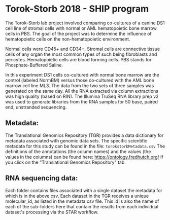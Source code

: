 # Torok-Storb 2018 - SHIP program

The Torok-Storb lab project involved comparing co-cultures of a canine DS1 cell line of stromal cells with normal or AML hematopoietic bone marrow cells in PBS. The goal of the project was to determine the influence of hematopoietic cells on the non-hematopoietic environment.

Normal cells were CD45+ and CD34+. Stromal cells are connective tissue cells of any organ the most common types of such being fibroblasts and pericytes. Hematopoietic cells are blood forming cells. PBS stands for Phosphate-Buffered Saline.

In this experiment DS1 cells co-cultured with normal bone marrow are the control (labeled NormBM) versus those co-cultured with the AML bone marrow cell line ML3.  The data from the two sets of three samples was generated on the same day. All the RNA extracted via column extractions was high quality (based on RIN). The Illumina TruSeq RNA library prep v2 was used to generate libraries from the RNA samples for 50 base, paired end, unstranded sequencing.

## Metadata:
The Translational Genomics Repository (TGR) provides a data dictionary for metadata associated with genomic data sets. The specific scientific metadata for this study can be found in the file: `torokstorbMetadata.csv`
The definitions of the annotations (the column names) and the values (the values in the columns) can be found here: https://ontology.fredhutch.org/ if you click on the "Translational Genomics Repository" tab.


## RNA sequencing data:
Each folder contains files associated with a single dataset the metadata for which is in the above csv. Each dataset in the TGR receives a unique molecular_id, as listed in the metadata csv file. This id is also the name of each of the sub-folders here that contain the results from each individual dataset's processing via the STAR workflow.
